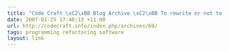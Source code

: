 ```yaml
---
title: "Code Craft \xC2\xBB Blog Archive \xC2\xBB To rewrite or not to rewrite, that is the question"
date: 2007-01-25 17:40:13 +11:00
url: http://codecraft.info/index.php/archives/69/
tags: programming refactoring software
layout: link
---
```


